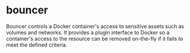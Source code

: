 # bouncer
Bouncer controls a Docker container's access to sensitive assets such as volumes and networks. It provides a plugin interface to Docker so a container's access to the resource can be removed on-the-fly if it fails to meet the defined criteria.
